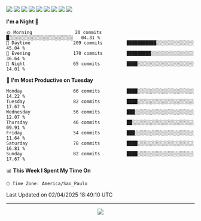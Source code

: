 <p>
  <img src="https://img.shields.io/badge/go-%2300ADD8.svg?style=for-the-badge&logo=go&logoColor=white">
  <img src="https://img.shields.io/badge/typescript-%23007ACC.svg?style=for-the-badge&logo=typescript&logoColor=white">
  <img src="https://img.shields.io/badge/node.js-6DA55F?style=for-the-badge&logo=node.js&logoColor=white">
  <img src="https://img.shields.io/badge/python-3670A0?style=for-the-badge&logo=python&logoColor=ffdd54">
  <img src="https://img.shields.io/badge/Laravel-FF2D20?style=for-the-badge&logo=laravel&logoColor=white">
  <img src="https://img.shields.io/badge/html5-%23E34F26.svg?style=for-the-badge&logo=html5&logoColor=white">
  <img src="https://img.shields.io/badge/css3-%231572B6.svg?style=for-the-badge&logo=css3&logoColor=white">
  <img src="https://img.shields.io/badge/tailwindcss-%2338B2AC.svg?style=for-the-badge&logo=tailwind-css&logoColor=white">
  <img src="https://img.shields.io/badge/AWS-%23FF9900.svg?style=for-the-badge&logo=amazon-aws&logoColor=white">
</p>

<!--START_SECTION:waka-->
**I'm a Night 🦉** 

```text
🌞 Morning                20 commits          █░░░░░░░░░░░░░░░░░░░░░░░░   04.31 % 
🌆 Daytime                209 commits         ███████████░░░░░░░░░░░░░░   45.04 % 
🌃 Evening                170 commits         █████████░░░░░░░░░░░░░░░░   36.64 % 
🌙 Night                  65 commits          ████░░░░░░░░░░░░░░░░░░░░░   14.01 % 
```
📅 **I'm Most Productive on Tuesday** 

```text
Monday                   66 commits          ████░░░░░░░░░░░░░░░░░░░░░   14.22 % 
Tuesday                  82 commits          ████░░░░░░░░░░░░░░░░░░░░░   17.67 % 
Wednesday                56 commits          ███░░░░░░░░░░░░░░░░░░░░░░   12.07 % 
Thursday                 46 commits          ██░░░░░░░░░░░░░░░░░░░░░░░   09.91 % 
Friday                   54 commits          ███░░░░░░░░░░░░░░░░░░░░░░   11.64 % 
Saturday                 78 commits          ████░░░░░░░░░░░░░░░░░░░░░   16.81 % 
Sunday                   82 commits          ████░░░░░░░░░░░░░░░░░░░░░   17.67 % 
```


📊 **This Week I Spent My Time On** 

```text
🕑︎ Time Zone: America/Sao_Paulo
```


 Last Updated on 02/04/2025 18:49:10 UTC
<!--END_SECTION:waka-->

---
<p align="center">
  <img src="https://visitcount.itsvg.in/api?id=OrlatoDev&icon=0&color=12">
</p>
